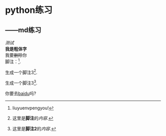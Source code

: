 # python练习  
## ——md练习  
*测试*  
**我是粗体字**  
我要~~删除~~你  
脚注：[^1].  



[^1]:liuyuenvpengyou!



生成一个脚注3[^2].  


[^2]:这里是**脚注**的*内容*.  


生成一个脚注3[^3].  


[^3]:这里是**脚注2**的*内容*.

你要去[baidu][1]吗?

[1]:https://www.baidu.com
